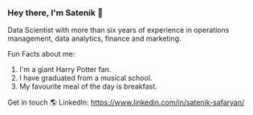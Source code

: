 ### Hey there, I'm Satenik 👋


Data Scientist with more than six years of experience in operations management, data analytics, finance and marketing.

Fun Facts about me:
1) I'm a giant Harry Potter fan.
2) I have graduated from a musical school.
3) My favourite meal of the day is breakfast.


Get in touch 🌎
LinkedIn: https://www.linkedin.com/in/satenik-safaryan/

<!--
**SatenikS/SatenikS** is a ✨ _special_ ✨ repository because its `README.md` (this file) appears on your GitHub profile.



